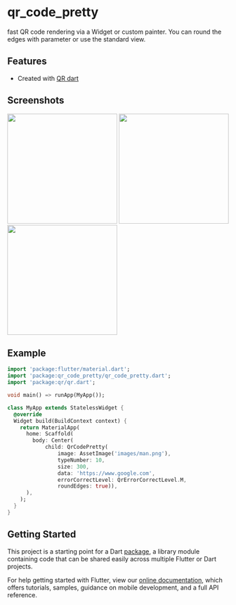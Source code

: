 # qr_code_pretty

fast QR code rendering via a Widget or custom painter. You can round the edges with parameter or use the standard view.

## Features

* Created with [QR dart](https://github.com/mido9000)

## Screenshots

  <img src="https://github.com/mido9000/qr_code_pertty/blob/master/images/Scr1.png" width="250"> 

  <img src="https://github.com/mido9000/qr_code_pertty/blob/master/images/Scr2.png" width="250"> 

  <img src="https://github.com/mido9000/qr_code_pertty/blob/master/images/Scr3.png" width="250"> 



## Example

```dart
import 'package:flutter/material.dart';
import 'package:qr_code_pretty/qr_code_pretty.dart';
import 'package:qr/qr.dart';

void main() => runApp(MyApp());

class MyApp extends StatelessWidget {
  @override
  Widget build(BuildContext context) {
    return MaterialApp(
      home: Scaffold(
        body: Center(
            child: QrCodePretty(
                image: AssetImage('images/man.png'),
                typeNumber: 10,
                size: 300,
                data: 'https://www.google.com',
                errorCorrectLevel: QrErrorCorrectLevel.M,
                roundEdges: true)),
      ),
    );
  }
}
```

## Getting Started

This project is a starting point for a Dart
[package](https://flutter.dev/developing-packages/),
a library module containing code that can be shared easily across
multiple Flutter or Dart projects.

For help getting started with Flutter, view our 
[online documentation](https://flutter.dev/docs), which offers tutorials, 
samples, guidance on mobile development, and a full API reference.
